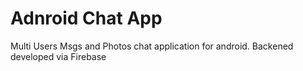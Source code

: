# Adnroid Chat App
Multi Users Msgs and Photos chat application for android. Backened developed via Firebase
